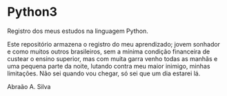 # Python3
 Registro dos meus estudos na linguagem Python.

 Este repositório armazena o registro do meu aprendizado; jovem sonhador e como muitos outros brasileiros, sem a mínima condição financeira de custear o ensino superior, mas com muita garra venho todas as manhãs e uma pequena parte da noite, lutando contra meu maior inimigo, minhas limitações. Não sei quando vou chegar, só sei que um dia estarei lá.

 Abraão A. Silva
